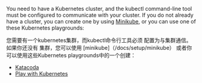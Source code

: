 You need to have a Kubernetes cluster, and the kubectl command-line tool must
be configured to communicate with your cluster. If you do not already have a
cluster, you can create one by using
[Minikube](/docs/setup/minikube),
or you can use one of these Kubernetes playgrounds:

<!--
You need to have a Kubernetes cluster, and the kubectl command-line tool must
be configured to communicate with your cluster. If you do not already have a
cluster, you can create one by using
[Minikube](/docs/setup/minikube),
or you can use one of these Kubernetes playgrounds:
-->

您需要有一个kubernetes集群，而kubectl命令行工具必须
配置为与集群通信。如果你还没有
集群，您可以使用
[minikube]（/docs/setup/minikube）
或者你可以使用这些Kubernetes playgrounds中的一个创建：

* [Katacoda](https://www.katacoda.com/courses/kubernetes/playground)
* [Play with Kubernetes](http://labs.play-with-k8s.com/)
